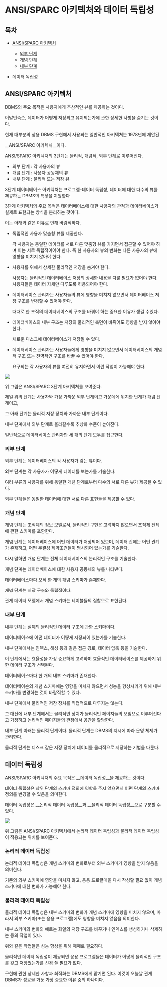 # ANSI/SPARC 아키텍처와 데이터 독립성



## 목차

- [ANSI/SPARC 아키텍처](#ansi/sparc-아키텍처)
  - [외부 단계](#외부-단계)
  - [개념 단계](#개념-단계)
  - [내부 단계](#내부-단계)

- 데이터 독립성



## ANSI/SPARC 아키텍처

DBMS의 주요 목적은 사용자에게 추상적인 뷰를 제공하는 것이다.

이말인즉슨, 데이터가 어떻게 저장되고 유지되는가에 관한 상세한 사항을 숨기는 것이다.

현재 대부분의 상용 DBMS 구현에서 사용되는 일반적인 아키텍처는 1978년에 제안된

__ANSI/SPARC 아키텍처__이다.

ANSI/SPARC 아키텍처의 3단계는 물리적, 개념적, 외부 단계로 이루어진다.

- 외부 단계 : 각 사용자의 뷰
- 개념 단계 : 사용자 공동체의 뷰
- 내부 단계 : 물리적 또는 저장 뷰



3단계 데이터베이스 아키텍처는 프로그램-데이터 독립성, 데이터에 대한 다수의 뷰를 제공하는 DBMS의 특성을 지원한다.

3단계 아키텍처의 주요 목적은 데이터베이스에 대한 사용자의 관점과 데이터베이스가 실제로 표현되는 방식을 분리하는 것이다.

이는 아래와 같은 이유로 인해 바람직하다.

- 독립적인 사용자 맞춤형 뷰를 제공한다.

  각 사용자는 동일한 데이터를 서로 다른 맞춤형 뷰를 가지면서 접근할 수 있어야 하며 이는 서로 독립적이어야 한다. 즉 한 사용자의 뷰의 변화는 다른 사용자의 뷰에 영향을 미치지 않아야 한다.

- 사용자를 위해서 상세한 물리적인 저장을 숨겨야 한다.

  사용자는 물리적인 데이터베이스 저장의 상세한 내용을 다룰 필요가 없어야 한다. 사용자들은 데이터 자체만 다루도록 허용되어야 한다.

- 데이터베이스 관리자는 사용자들의 뷰에 영향을 미치지 않으면서 데이터베이스 저장 구조를 변경할 수 있어야 한다.


  때때로 한 조직의 데이터베이스의 구조를 바꿔야 하는 중요한 이유가 생길 수있다.

- 데이터베이스의 내부 구조는 저장의 물리적인 측면이 바뀌어도 영향을 받지 않아야 한다.

  새로운 디스크에 데이터베이스가 저장될 수 있다.

- 데이터베이스 관리자는 사용자들에게 영향을 미치지 않으면서 데이터베이스의 개념적 구조 또는 전역적인 구조를 바꿀 수 있어야 한다.

  요구되는 각 사용자의 뷰를 여전히 유지하면서 이런 작업이 가능해야 한다.

![](./image/ansi&sparc.jpg)

위 그림은 ANSI/SPARC 3단계 아키텍처를 보여준다.

제일 위의 단계는 사용자와 가장 가까운 외부 단계이고 가운데에 위치한 단계가 개념 단계이고,

그 아래 단계는 물리적 저장 장치와 가까운 내부 단계이다.

내부 단계에서 외부 단계로 올라갈수록 추상화 수준이 높아진다.

일반적으로 데이터베이스 관리자만 세 개의 단계 모두를 접근한다.



### 외부 단계

외부 단계는 데이터베이스의 각 사용자가 갖는 뷰이다.

외부 단계는 각 사용자가 어떻게 데이터를 보는가를 기술한다.

여러 부류의 사용자를 위해 동일한 개념 단계로부터 다수의 서로 다른 뷰가 제공될 수 있다.

외부 단계들은 동일한 데이터에 대한 서로 다른 표현들을 제공할 수 있다.



### 개념 단계

개념 단계는 조직체의 정보 모델로서, 물리적인 구현은 고려하지 않으면서 조직체 전체에 관한 스키마를 포함한다.

개념 단계는 데이터베이스에 어떤 데이터가 저장되어 있으며, 데이터 간에는 어떤 관계가 존재하고, 어떤 무결성 제약조건들이 명시되어 있는가를 기술한다.

다시 말하면 개념 단계는 전체 데이터베이스의 논리적인 구조를 기술한다.

개념 단계는 데이터베이스에 대한 사용자 공동체의 뷰를 나타낸다.

데이터베이스마다 오직 한 개의 개념 스키마가 존재한다.

개념 단계는 저장 구조와 독립적이다.

관계 데이터 모델에서 개념 스키마는 테이블들의 집합으로 표현된다.



### 내부 단계

내부 단계는 실제의 물리적인 데이터 구조에 관한 스키마이다.

데이터베이스에 어떤 데이터가 어떻게 저장되어 있는가를 기술한다.

내부 단계에서는 인덱스, 해싱 등과 같은 접근 경로, 데이터 압축 등을 기술한다.

이 단계에서는 효율성을 가장 중요하게 고려하며 효율적인 데이터베이스를 제공하기 위한 데이터 구조가 선택된다.

데이터베이스마다 한 개의 내부 스키마가 존재한다.

데이터베이슨의 개념 스키마에는 영향을 미치지 않으면서 성능을 향상시키기 위해 내부 스키마를 변경하는 것이 바람직할 수 있다.

내부 단계에서 물리적인 저장 장치를 직접적으로 다루지는 않는다.

그 대신에 내부 단계에서는 물리적인 장치가 물리적인 페이지들의 모임으로 이루어진다고 가정하고 논리적인 페이지들의 관점에서 공간을 할당한다.

내부 단계 아래는 물리적 단계이다. 물리적 단계는 DBMS의 지시에 따라 운영 체제가 관리한다.

물리적 단계는 디스크 같은 저장 장치에 데이터를 물리적으로 저장하는 기법을 다룬다.



## 데이터 독립성

ANSI/SPARC 아키텍처의 주요 목적은 __데이터 독립성__을 제공하는 것이다.

데이터 독립성은 상위 단계의 스키마 정의에 영향을 주지 않으면서 어떤 단계의 스키마 정의를 변경할 수 있음을 의미한다.

데이터 독립성은 __논리적 데이터 독립성__과 __물리적 데이터 독립성__으로 구분할 수 있다.



![](./image/dataindependence.jpg)

위 그림은 ANSI/SPARC 아키텍처에서 논리적 데이터 독립성과 물리적 데이터 독립성이 적용되는 위치를 보여준다.



### 논리적 데이터 독립성

논리적 데이터 독립성은 개념 스키마의 변화로부터 외부 스키마가 영향을 받지 않음을 의미한다.

기존의 외부 스키마에 영향을 미치지 않고, 응용 프로글매을 다시 작성할 필요 없이 개념 스키마에 대한 변화가 가능해야 한다.



### 물리적 데이터 독립성

물리적 데이터 독립성은 내부 스키마의 변화가 개념 스키마에 영향을 미치지 않으며, 따라서 외부 스키마(또는 응용 프로그램)에도 영향을 미치지 않음을 의미한다.

내부 스키마의 변화의 예로는 화일의 저장 구조를 바꾸거나 인덱스를 생성하거나 삭제하는 등의 작업이 있다.

위와 같은 작업들은 성능 향상을 위해 때때로 필요하다.

물리적인 데이터 독립성이 제공되면 응용 프로그램들은 데이터가 어떻게 물리적인 구조를 갖고 저장었는가를 신경 쓸 필요가 없다.

구현에 관한 상세한 사항과 최적화는 DBMS에게 맡기면 된다. 이것이 오늘날 관계 DBMS가 성공을 거둔 가장 중요한 이유 중의 하나이다.

